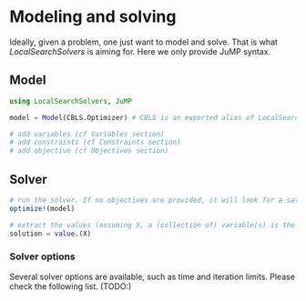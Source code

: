 # Modeling and solving

Ideally, given a problem, one just want to model and solve. That is what *LocalSearchSolvers* is aiming for. Here we only provide JuMP syntax.

## Model
```julia
using LocalSearchSolvers, JuMP

model = Model(CBLS.Optimizer) # CBLS is an exported alias of LocalSearchSolvers

# add variables (cf Variables section)
# add constraints (cf Constraints section)
# add objective (cf Objectives section)
```

## Solver

```julia
# run the solver. If no objectives are provided, it will look for a satisfying solution
optimize!(model)

# extract the values (assuming X, a (collection of) variable(s) is the target)
solution = value.(X)
```

### Solver options

Several solver options are available, such as time and iteration limits. Please check the following list. (TODO:)

